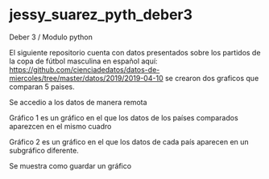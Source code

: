 # jessy_suarez_pyth_deber3
Deber 3 / Modulo python

El siguiente repositorio cuenta con datos presentados sobre los partidos de la copa de fútbol masculina en español aquí: https://github.com/cienciadedatos/datos-de-miercoles/tree/master/datos/2019/2019-04-10 
se crearon dos graficos que comparan 5 paises.

Se accedio a los datos de manera remota

Gráfico 1 es un gráfico en el que los datos de los países comparados aparezcen en el mismo cuadro

Gráfico 2 es un gráfico en el que los datos de cada país aparecen en un subgráfico diferente.

Se muestra como guardar un gráfico
